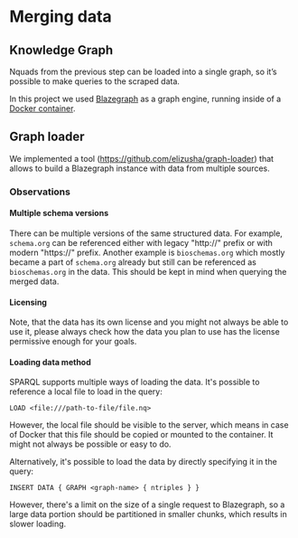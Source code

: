 # Merging data

## Knowledge Graph

Nquads from the previous step can be loaded into a single graph, so it’s possible to make queries to the scraped data.

In this project we used [Blazegraph](https://blazegraph.com/) as a graph engine, running inside of a [Docker container](https://hub.docker.com/r/lyrasis/blazegraph).

## Graph loader

We implemented a tool (https://github.com/elizusha/graph-loader) that allows to build a Blazegraph instance with data from multiple sources.

### Observations

#### Multiple schema versions

There can be multiple versions of the same structured data. For example, `schema.org` can be referenced either with legacy "http://" prefix or with modern "https://" prefix. Another example is `bioschemas.org` which mostly became a part of `schema.org` already but still can be referenced as `bioschemas.org` in the data. This should be kept in mind when querying the merged data.

#### Licensing

Note, that the data has its own license and you might not always be able to use it, please always check how the data you plan to use has the license permissive enough for your goals.

#### Loading data method

SPARQL supports multiple ways of loading the data. It's possible to reference a local file to load in the query:

```
LOAD <file:///path-to-file/file.nq>
```

However, the local file should be visible to the server, which means in case of Docker that this file should be copied or mounted to the container. It might not always be possible or easy to do.

Alternatively, it's possible to load the data by directly specifying it in the query:

```
INSERT DATA { GRAPH <graph-name> { ntriples } }
```

However, there's a limit on the size of a single request to Blazegraph, so a large data portion should be partitioned in smaller chunks, which results in slower loading.
